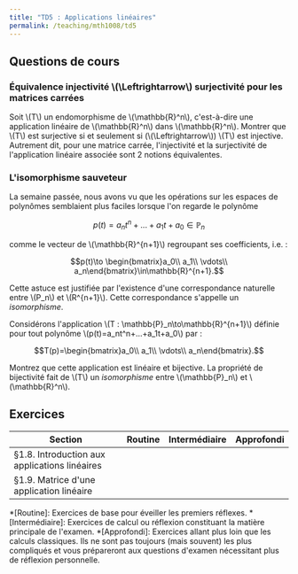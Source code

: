 ```yaml
---
title: "TD5 : Applications linéaires"
permalink: /teaching/mth1008/td5
---
```


## Questions de cours

### Équivalence injectivité \\(\Leftrightarrow\\) surjectivité pour les matrices carrées

Soit \\(T\\) un endomorphisme de \\(\mathbb{R}^n\\), c'est-à-dire une application linéaire de \\(\mathbb{R}^n\\) dans \\(\mathbb{R}^n\\). Montrer que \\(T\\) est surjective si et seulement si (\\(\Leftrightarrow\\)) \\(T\\) est injective. Autrement dit, pour une matrice carrée, l'injectivité et la surjectivité de l'application linéaire associée sont 2 notions équivalentes.

### L'isomorphisme sauveteur

La semaine passée, nous avons vu que les opérations sur les espaces de polynômes semblaient plus faciles lorsque l'on regarde le polynôme

$$p(t)=a_nt^n+...+a_1t+a_0\in\mathbb{P}_n$$

comme le vecteur de \\(\mathbb{R}^{n+1}\\) regroupant ses coefficients, i.e. :

$$p(t)\to \begin{bmatrix}a_0\\ a_1\\ \vdots\\ a_n\end{bmatrix}\in\mathbb{R}^{n+1}.$$

Cette astuce est justifiée par l'existence d'une correspondance naturelle entre \\(P_n\\) et \\(R^{n+1}\\). Cette correspondance s'appelle un *isomorphisme*.

Considérons l'application \\(T : \mathbb{P}_n\to\mathbb{R}^{n+1}\\) définie pour tout polynôme \\(p(t)=a_nt^n+...+a_1t+a_0\\) par :

$$T(p)=\begin{bmatrix}a_0\\ a_1\\ \vdots\\ a_n\end{bmatrix}.$$

Montrez que cette application est linéaire et bijective. La propriété de bijectivité fait de \\(T\\) un *isomorphisme* entre \\(\mathbb{P}_n\\) et \\(\mathbb{R}^n\\).

## Exercices

| Section                                       | Routine | Intermédiaire | Approfondi |
| --------------------------------------------- | ------- | ------------- | ---------- |
| §1.8. Introduction aux applications linéaires |         |               |            |
| §1.9. Matrice d'une application linéaire      |         |               |            |

*[Routine]: Exercices de base pour éveiller les premiers réflexes.
*[Intermédiaire]: Exercices de calcul ou réflexion constituant la matière principale de l'examen.
*[Approfondi]: Exercices allant plus loin que les calculs classiques. Ils ne sont pas toujours (mais souvent) les plus compliqués et vous prépareront aux questions d'examen nécessitant plus de réflexion personnelle.